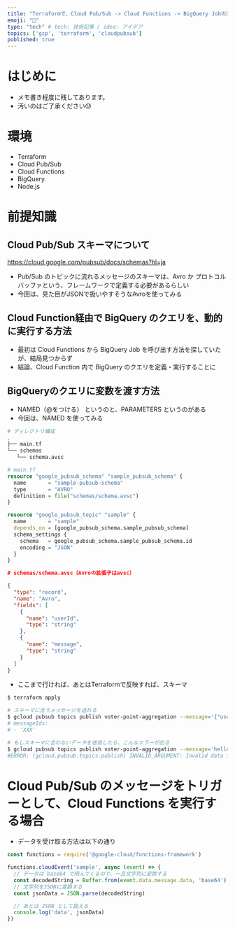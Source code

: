 ```yaml
---
title: "Terraformで、Cloud Pub/Sub -> Cloud Functions -> BigQuery Jobの流れを作る"
emoji: "🎃"
type: "tech" # tech: 技術記事 / idea: アイデア
topics: ['gcp', 'terraform', 'cloudpubsub']
published: true
---
```


# はじめに

- メモ書き程度に残してあります。
- 汚いのはご了承ください😓

# 環境

- Terraform
- Cloud Pub/Sub
- Cloud Functions
- BigQuery
- Node.js

# 前提知識
## Cloud Pub/Sub スキーマについて
https://cloud.google.com/pubsub/docs/schemas?hl=ja

- Pub/Sub のトピックに流れるメッセージのスキーマは、Avro か プロトコルバッファという、フレームワークで定義する必要があるらしい
- 今回は、見た目がJSONで扱いやすそうなAvroを使ってみる

## Cloud Function経由で BigQuery のクエリを、動的に実行する方法
- 最初は Cloud Functions から BigQuery Job を呼び出す方法を探していたが、結局見つからず
- 結論、Cloud Function 内で BigQuery のクエリを定義・実行することに

## BigQueryのクエリに変数を渡す方法
- NAMED（@をつける） というのと、PARAMETERS というのがある
- 今回は、NAMED を使ってみる
```sh
# ディレクトリ構成
.
├── main.tf
└── schemas
   └── schema.avsc
```

```tf
# main.tf
resource "google_pubsub_schema" "sample_pubsub_schema" {
  name       = "sample-pubsub-schema"
  type       = "AVRO"
  definition = file("schemas/schema.avsc")
}

resource "google_pubsub_topic" "sample" {
  name       = "sample"
  depends_on = [google_pubsub_schema.sample_pubsub_schema]
  schema_settings {
    schema   = google_pubsub_schema.sample_pubsub_schema.id
    encoding = "JSON"
  }
}

```

```json
# schemas/schema.avsc（Avroの拡張子はavsc）

{
  "type": "record",
  "name": "Avro",
  "fields": [
    {
      "name": "userId",
      "type": "string"
    },
    {
      "name": "message",
      "type": "string"
    }
  ]
}

```

- ここまで行ければ、あとはTerraformで反映すれば、スキーマ

```sh
$ terraform apply

# スキーマに合うメッセージを送れる
$ gcloud pubsub topics publish voter-point-aggregation --message='{"userId": "1", "message": "hello" }'
# messageIds:
# - 'XXX'

# もしスキーマに合わないデータを送信したら、こんなエラーが出る
$ gcloud pubsub topics publish voter-point-aggregation --message='hello'
#ERROR: (gcloud.pubsub.topics.publish) INVALID_ARGUMENT: Invalid data in message: Message failed schema validation.
```

# Cloud Pub/Sub のメッセージをトリガーとして、Cloud Functions を実行する場合
- データを受け取る方法は以下の通り

```ts
const functions = require('@google-cloud/functions-framework')

functions.cloudEvent('sample', async (event) => {
  // データは base64 で飛んでくるので、一旦文字列に変換する
  const decodedString = Buffer.from(event.data.message.data, 'base64').toString('utf-8')
  // 文字列をJSONに変換する
  const jsonData = JSON.parse(decodedString)

  // あとは JSON として扱える
  console.log('data', jsonData)
})
```
